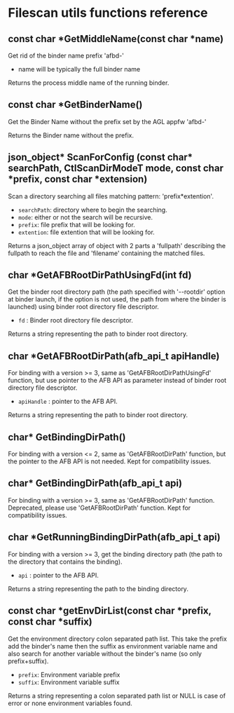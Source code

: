 # Filescan utils functions reference

## const char *GetMiddleName(const char *name)

Get rid of the binder name prefix 'afbd-'

* name will be typically the full binder name

Returns the process middle name of the running binder.

## const char *GetBinderName()

Get the Binder Name without the prefix set by the AGL appfw 'afbd-'

Returns the Binder name without the prefix.

## json_object* ScanForConfig (const char* searchPath, CtlScanDirModeT mode, const char *prefix, const char *extension)

Scan a directory searching all files matching pattern: 'prefix*extention'.

* `searchPath`: directory where to begin the searching.
* `mode`: either or not the search will be recursive.
* `prefix`: file prefix that will be looking for.
* `extention`: file extention that will be looking for.

Returns a json_object array of object with 2 parts a 'fullpath' describing the
fullpath to reach the file and 'filename' containing the matched files.

## char *GetAFBRootDirPathUsingFd(int fd)

Get the binder root directory path (the path specified with '--rootdir' option
at binder launch, if the option is not used, the path from where the binder
is launched) using binder root directory file descriptor.

* `fd` : Binder root directory file descriptor.

Returns a string representing the path to binder root directory.

## char *GetAFBRootDirPath(afb_api_t apiHandle)

For binding with a version >= 3, same as 'GetAFBRootDirPathUsingFd' function,
but use pointer to the AFB API as parameter instead of
binder root directory file descriptor.

* `apiHandle` : pointer to the AFB API.

Returns a string representing the path to binder root directory.

## char* GetBindingDirPath()

For binding with a version <= 2, same as 'GetAFBRootDirPath' function,
but the pointer to the AFB API is not needed.
Kept for compatibility issues.

## char* GetBindingDirPath(afb_api_t api)

For binding with a version >= 3, same as 'GetAFBRootDirPath' function.
Deprecated, please use 'GetAFBRootDirPath' function.
Kept for compatibility issues.

## char *GetRunningBindingDirPath(afb_api_t api)

For binding with a version >= 3, get the binding directory path
(the path to the directory that contains the binding).

* `api` : pointer to the AFB API.

Returns a string representing the path to the binding directory.

## const char *getEnvDirList(const char *prefix, const char *suffix)

Get the environment directory colon separated path list. This take the prefix
add the binder's name then the suffix as environment variable name and also
search for another variable without the binder's name (so only prefix+suffix).

* `prefix`: Environment variable prefix
* `suffix`: Environment variable suffix

Returns a string representing a colon separated path list or NULL is case of
error or none environment variables found.

